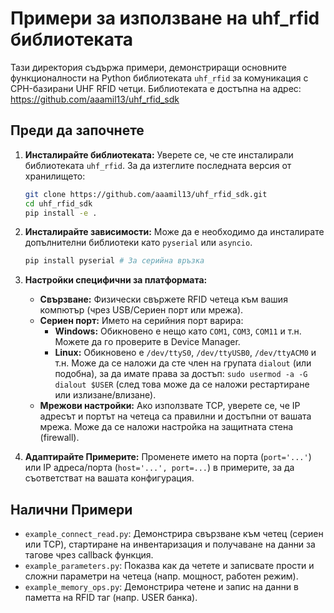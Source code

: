 # Примери за използване на uhf_rfid библиотеката

Тази директория съдържа примери, демонстриращи основните функционалности на Python библиотеката `uhf_rfid` за комуникация с CPH-базирани UHF RFID четци. Библиотеката е достъпна на адрес: https://github.com/aaamil13/uhf_rfid_sdk

## Преди да започнете

1.  **Инсталирайте библиотеката:** Уверете се, че сте инсталирали библиотеката `uhf_rfid`. За да изтеглите последната версия от хранилището:
    ```bash
    git clone https://github.com/aaamil13/uhf_rfid_sdk.git
    cd uhf_rfid_sdk
    pip install -e .
    ```

2.  **Инсталирайте зависимости:** Може да е необходимо да инсталирате допълнителни библиотеки като `pyserial` или `asyncio`.
    ```bash
    pip install pyserial # За серийна връзка
    ```

3.  **Настройки специфични за платформата:**
    *   **Свързване:** Физически свържете RFID четеца към вашия компютър (чрез USB/Сериен порт или мрежа).
    *   **Сериен порт:** Името на серийния порт варира:
        *   **Windows:** Обикновено е нещо като `COM1`, `COM3`, `COM11` и т.н. Можете да го проверите в Device Manager.
        *   **Linux:** Обикновено е `/dev/ttyS0`, `/dev/ttyUSB0`, `/dev/ttyACM0` и т.н. Може да се наложи да сте член на групата `dialout` (или подобна), за да имате права за достъп: `sudo usermod -a -G dialout $USER` (след това може да се наложи рестартиране или излизане/влизане).
    *   **Мрежови настройки:** Ако използвате TCP, уверете се, че IP адресът и портът на четеца са правилни и достъпни от вашата мрежа. Може да се наложи настройка на защитната стена (firewall).

4.  **Адаптирайте Примерите:** Променете името на порта (`port='...'`) или IP адреса/порта (`host='...', port=...`) в примерите, за да съответстват на вашата конфигурация.

## Налични Примери

*   `example_connect_read.py`: Демонстрира свързване към четец (сериен или TCP), стартиране на инвентаризация и получаване на данни за тагове чрез callback функция.
*   `example_parameters.py`: Показва как да четете и записвате прости и сложни параметри на четеца (напр. мощност, работен режим).
*   `example_memory_ops.py`: Демонстрира четене и запис на данни в паметта на RFID таг (напр. USER банка). 